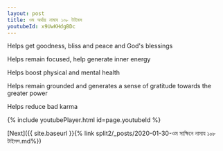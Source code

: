 ```yaml
---
layout: post
title: ওম অর্থায় নামায ১০৮ টাইমস
youtubeId: x9UwKHdgBDc
---
```

 
 
Helps get goodness, bliss and peace and God's blessings
 
Helps remain focused, help generate inner energy 
 
Helps boost physical and mental health 
 
Helps remain grounded and generates a sense of gratitude towards the greater power 
 
Helps reduce bad karma
 
 
 
 


{% include youtubePlayer.html id=page.youtubeId %}
 
[Next]({{ site.baseurl }}{% link  split2/_posts/2020-01-30-ওম সাক্ষিনে নামায ১০৮ টাইমস.md%})
 
